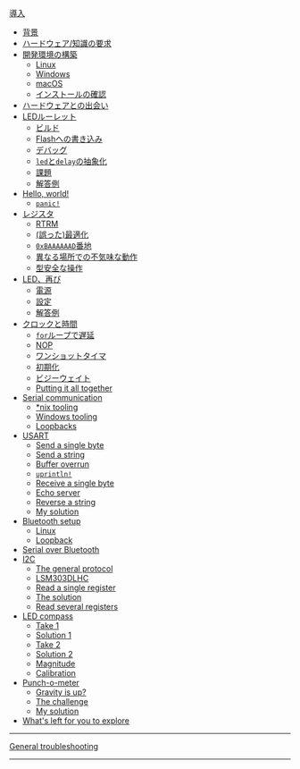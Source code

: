 [導入](README.md)
- [背景](01-background/README.md)
- [ハードウェア/知識の要求](02-requirements/README.md)
- [開発環境の構築](03-setup/README.md)
    - [Linux](03-setup/linux.md)
    - [Windows](03-setup/windows.md)
    - [macOS](03-setup/macos.md)
    - [インストールの確認](03-setup/verify.md)
- [ハードウェアとの出会い](04-meet-your-hardware/README.md)
- [LEDルーレット](05-led-roulette/README.md)
    - [ビルド](05-led-roulette/build-it.md)
    - [Flashへの書き込み](05-led-roulette/flash-it.md)
    - [デバッグ](05-led-roulette/debug-it.md)
    - [`led`と`delay`の抽象化](05-led-roulette/the-led-and-delay-abstractions.md)
    - [課題](05-led-roulette/the-challenge.md)
    - [解答例](05-led-roulette/my-solution.md)
- [Hello, world!](06-hello-world/README.md)
    - [`panic!`](06-hello-world/panic.md)
- [レジスタ](07-registers/README.md)
    - [RTRM](07-registers/rtrm.md)
    - [(誤った)最適化](07-registers/optimization.md)
    - [`0xBAAAAAAD`番地](07-registers/bad-address.md)
    - [異なる場所での不気味な動作](07-registers/spooky-action-at-a-distance.md)
    - [型安全な操作](07-registers/type-safe-manipulation.md)
- [LED、再び](08-leds-again/README.md)
    - [電源](08-leds-again/power.md)
    - [設定](08-leds-again/configuration.md)
    - [解答例](08-leds-again/the-solution.md)
- [クロックと時間](09-clocks-and-timers/README.md)
    - [`for`ループで遅延](09-clocks-and-timers/for-loop-delays.md)
    - [NOP](09-clocks-and-timers/nop.md)
    - [ワンショットタイマ](09-clocks-and-timers/one-shot-timer.md)
    - [初期化](09-clocks-and-timers/initialization.md)
    - [ビジーウェイト](09-clocks-and-timers/busy-waiting.md)
    - [Putting it all together](09-clocks-and-timers/putting-it-all-together.md)
- [Serial communication](10-serial-communication/README.md)
    - [*nix tooling](10-serial-communication/nix-tooling.md)
    - [Windows tooling](10-serial-communication/windows-tooling.md)
    - [Loopbacks](10-serial-communication/loopbacks.md)
- [USART](11-usart/README.md)
    - [Send a single byte](11-usart/send-a-single-byte.md)
    - [Send a string](11-usart/send-a-string.md)
    - [Buffer overrun](11-usart/buffer-overrun.md)
    - [`uprintln!`](11-usart/uprintln.md)
    - [Receive a single byte](11-usart/receive-a-single-byte.md)
    - [Echo server](11-usart/echo-server.md)
    - [Reverse a string](11-usart/reverse-a-string.md)
    - [My solution](11-usart/my-solution.md)
- [Bluetooth setup](12-bluetooth-setup/README.md)
    - [Linux](12-bluetooth-setup/linux.md)
    - [Loopback](12-bluetooth-setup/loopback.md)
    <!-- - [AT commands]() -->
- [Serial over Bluetooth](13-serial-over-bluetooth/README.md)
- [I2C](14-i2c/README.md)
    - [The general protocol](14-i2c/the-general-protocol.md)
    - [LSM303DLHC](14-i2c/lsm303dlhc.md)
    - [Read a single register](14-i2c/read-a-single-register.md)
    - [The solution](14-i2c/the-solution.md)
    - [Read several registers](14-i2c/read-several-registers.md)
- [LED compass](15-led-compass/README.md)
    - [Take 1](15-led-compass/take-1.md)
    - [Solution 1](15-led-compass/solution-1.md)
    - [Take 2](15-led-compass/take-2.md)
    - [Solution 2](15-led-compass/solution-2.md)
    - [Magnitude](15-led-compass/magnitude.md)
    - [Calibration](15-led-compass/calibration.md)
- [Punch-o-meter](16-punch-o-meter/README.md)
    - [Gravity is up?](16-punch-o-meter/gravity-is-up.md)
    - [The challenge](16-punch-o-meter/the-challenge.md)
    - [My solution](16-punch-o-meter/my-solution.md)
- [What's left for you to explore](explore.md)

---

[General troubleshooting](appendix/1-general-troubleshooting/README.md)

<!-- - [Async IO: The future](17-async-io-the-future/README.md) -->
<!--     - [Timer](17-async-io-the-future/timer.md) -->
<!--     - [Serial](17-async-io-the-future/serial.md) -->
<!--     - [The challenge](17-async-io-the-future/the-challenge.md) -->
<!--     - [My solution](17-async-io-the-future/my-solution.md) -->
<!--     - [Another challenge](17-async-io-the-future/another-challenge.md) -->
<!--     - [My other solution](17-async-io-the-future/my-other-solution.md) -->
<!--     - [More challenges](17-async-io-the-future/more-challenges.md) -->
---
